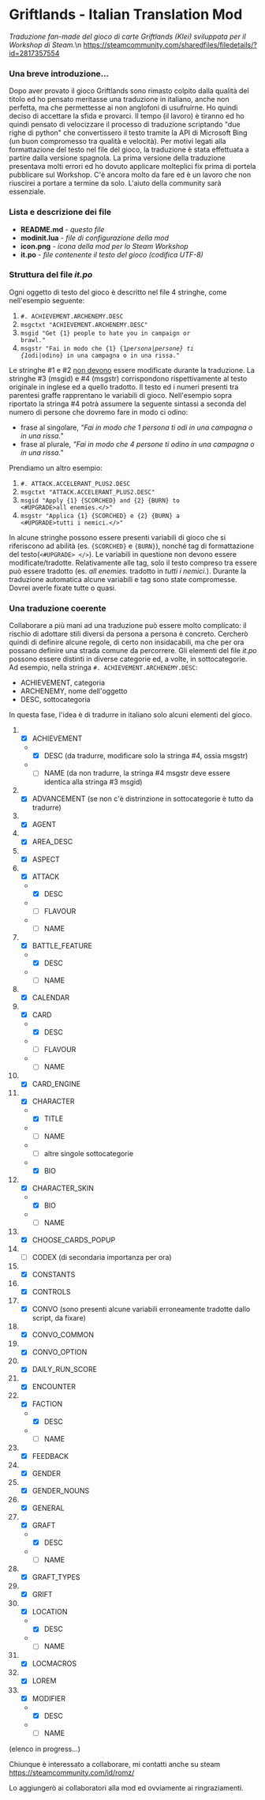 # Griftlands - Italian Translation Mod
<i>Traduzione fan-made del gioco di carte Griftlands (Klei) sviluppata per il Workshop di Steam.</i>\n
https://steamcommunity.com/sharedfiles/filedetails/?id=2817357554

### Una breve introduzione...
Dopo aver provato il gioco Griftlands sono rimasto colpito dalla qualità del titolo ed ho pensato meritasse una traduzione in italiano, anche non perfetta, ma che permettesse ai non anglofoni di usufruirne. Ho quindi deciso di accettare la sfida e provarci.
Il tempo (il lavoro) è tiranno ed ho quindi pensato di velocizzare il processo di traduzione scriptando "due righe di python" che convertissero il testo tramite la API di Microsoft Bing (un buon compromesso tra qualità e velocità). 
Per motivi legati alla formattazione del testo nel file del gioco, la traduzione è stata effettuata a partire dalla versione spagnola.
La prima versione della traduzione presentava molti errori ed ho dovuto applicare molteplici fix prima di portela pubblicare sul Workshop.
C'è ancora molto da fare ed è un lavoro che non riuscirei a portare a termine da solo.
L'aiuto della community sarà essenziale.

### Lista e descrizione dei file
* <b>README.md</b> - <i>questo file</i>
* <b>modinit.lua</b> - <i>file di configurazione della mod</i>
* <b>icon.png</b> - <i>icona della mod per lo Steam Workshop</i>
* <b>it.po</b> - <i>file contenente il testo del gioco (codifica UTF-8)</i>

### Struttura del file <i>it.po</i>
Ogni oggetto di testo del gioco è descritto nel file 4 stringhe, come nell'esempio seguente:
1. <code>#. ACHIEVEMENT.ARCHENEMY.DESC</code>
2. <code>msgctxt "ACHIEVEMENT.ARCHENEMY.DESC"</code>
3. <code>msgid "Get {1} people to hate you in campaign or brawl."</code>
4. <code>msgstr "Fai in modo che {1} {1*persona|persone} ti {1*odi|odino} in una campagna o in una rissa."</code>

Le stringhe #1 e #2 <u>non devono</u> essere modificate durante la traduzione. La stringhe #3 (msgid) e #4 (msgstr) corrispondono rispettivamente al testo originale in inglese ed a quello tradotto. Il testo ed i numeri presenti tra parentesi graffe rapprentano le variabili di gioco. Nell'esempio sopra riportato la stringa #4 potrà assumere la seguente sintassi a seconda del numero di persone che dovremo fare in modo ci odino:
* frase al singolare, <i>"Fai in modo che 1 persona ti odi in una campagna o in una rissa."</i>
* frase al plurale, <i>"Fai in modo che 4 persone ti odino in una campagna o in una rissa."</i>

Prendiamo un altro esempio:
1. <code>#. ATTACK.ACCELERANT_PLUS2.DESC</code>
2. <code>msgctxt "ATTACK.ACCELERANT_PLUS2.DESC"</code>
3. <code>msgid "Apply {1} {SCORCHED} and {2} {BURN} to <#UPGRADE>all enemies.</>"</code>
4. <code>msgstr "Applica {1} {SCORCHED} e {2} {BURN} a <#UPGRADE>tutti i nemici.</>"</code>

In alcune stringhe possono essere presenti variabili di gioco che si riferiscono ad abilità (es. <code>{SCORCHED}</code> e <code>{BURN}</code>), nonché tag di formattazione del testo(<code><#UPGRADE> </></code>). Le variabili in questione non devono essere modificate/tradotte. Relativamente alle tag, solo il testo compreso tra essere può essere tradotto (es. <i>all enemies.</i> tradotto in <i>tutti i nemici.</i>). Durante la traduzione automatica alcune variabili e tag sono state compromesse. Dovrei averle fixate tutte o quasi.
  
### Una traduzione coerente
Collaborare a più mani ad una traduzione può essere molto complicato: il rischio di adottare stili diversi da persona a persona è concreto.
Cercherò quindi di definire alcune regole, di certo non insidacabili, ma che per ora possano definire una strada comune da percorrere.
Gli elementi del file <i>it.po</i> possono essere distinti in diverse categorie ed, a volte, in sottocategorie. Ad esempio, nella stringa <code>#. ACHIEVEMENT.ARCHENEMY.DESC</code>:
* ACHIEVEMENT, categoria
* ARCHENEMY, nome dell'oggetto
* DESC, sottocategoria

In questa fase, l'idea è di tradurre in italiano solo alcuni elementi del gioco. 
1. - [x] ACHIEVEMENT
    * - [x] DESC (da tradurre, modificare solo la stringa #4, ossia msgstr)
    * - [ ] NAME (da non tradurre, la stringa #4 msgstr deve essere identica alla stringa #3 msgid)
2. - [x] ADVANCEMENT (se non c'è distrinzione in sottocategorie è tutto da tradurre)
3. - [x] AGENT
4. - [x] AREA_DESC
5. - [x] ASPECT
6. - [x] ATTACK
    * - [x] DESC
    * - [ ] FLAVOUR
    * - [ ] NAME
7. - [x] BATTLE_FEATURE
    * - [x] DESC
    * - [ ] NAME
8. - [x] CALENDAR
9. - [x] CARD
    * - [x] DESC
    * - [ ] FLAVOUR
    * - [ ] NAME
10. - [x] CARD_ENGINE
11. - [x] CHARACTER
    * - [x] TITLE
    * - [ ] NAME
    * - [ ] altre singole sottocategorie
    * - [x] BIO
12. - [x] CHARACTER_SKIN
    * - [x] BIO
    * - [ ] NAME
13. - [x] CHOOSE_CARDS_POPUP
14. - [ ] CODEX (di secondaria importanza per ora)
15. - [x] CONSTANTS
16. - [x] CONTROLS
17. - [x] CONVO (sono presenti alcune variabili erroneamente tradotte dallo script, da fixare)
18. - [x] CONVO_COMMON
19. - [x] CONVO_OPTION
20. - [x] DAILY_RUN_SCORE
21. - [x] ENCOUNTER
22. - [x] FACTION
    * - [x] DESC
    * - [ ] NAME
23. - [x] FEEDBACK
24. - [x] GENDER
25. - [x] GENDER_NOUNS
26. - [x] GENERAL
27. - [x] GRAFT
    * - [x] DESC
    * - [ ] NAME
29. - [x] GRAFT_TYPES
30. - [x] GRIFT
31. - [x] LOCATION
    * - [x] DESC
    * - [ ] NAME
32. - [x] LOCMACROS
33. - [x] LOREM
34. - [x] MODIFIER
    * - [x] DESC
    * - [ ] NAME

(elenco in progress...)
  
Chiunque è interessato a collaborare, mi contatti anche su steam https://steamcommunity.com/id/romz/

Lo aggiungerò ai collaboratori alla mod ed ovviamente ai ringraziamenti.
